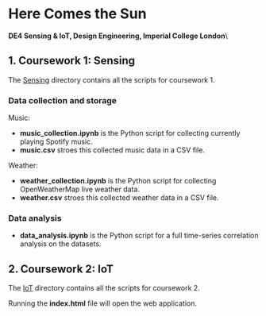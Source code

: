 # Here Comes the Sun
**DE4 Sensing & IoT, Design Engineering, Imperial College London**\

## 1. Coursework 1: Sensing
The [Sensing](Sensing/) directory contains all the scripts for coursework 1.

### Data collection and storage

Music:
- **music_collection.ipynb** is the Python script for collecting currently playing Spotify music.
- **music.csv** stroes this collected music data in a CSV file.

Weather:
- **weather_collection.ipynb** is the Python script for collecting OpenWeatherMap live weather data.
- **weather.csv** stroes this collected weather data in a CSV file.

### Data analysis

- **data_analysis.ipynb** is the Python script for a full time-series correlation analysis on the datasets.

## 2. Coursework 2: IoT
The [IoT](IoT/) directory contains all the scripts for coursework 2.

Running the **index.html** file will open the web application.
